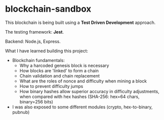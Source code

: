 # blockchain-sandbox

This blockchain is being built using a **Test Driven Development** approach.

The testing framework: **Jest**.

Backend: Node.js, Express.

What I have learned building this project:

- Blockchain fundamentals:
  - Why a harcoded genesis block is necessary
  - How blocks are 'linked' to form a chain
  - Chain validation and chain replacement
  - What are the roles of nonce and difficulty when mining a block
  - How to prevent difficulty jumps
  - How binary hashes allow superior accuracy in difficulty adjustments, when compared with hex hashes (SHA-256: hex=64 chars, binary=256 bits)
- I was also exposed to some different modules (crypto, hex-to-binary, pubnub)
